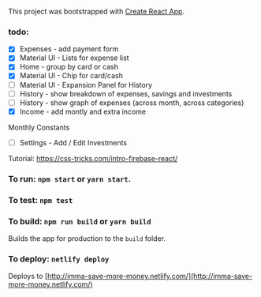 This project was bootstrapped with [Create React App](https://github.com/facebookincubator/create-react-app).

### todo:
- [x] Expenses - add payment form
- [x] Material UI - Lists for expense list
- [x] Home - group by card or cash 
- [x] Material UI - Chip for card/cash
- [ ] Material UI - Expansion Panel for History
- [ ] History - show breakdown of expenses, savings and investments
- [ ] History - show graph of expenses (across month, across categories)
- [x] Income - add montly and extra income 

Monthly Constants 
- [ ] Settings - Add / Edit Investments 

Tutorial: https://css-tricks.com/intro-firebase-react/
 
### To run: `npm start` or `yarn start`.

### To test: `npm test`

### To build: `npm run build` or `yarn build`
Builds the app for production to the `build` folder.

### To deploy: `netlify deploy`
Deploys to [http://imma-save-more-money.netlify.com/](http://imma-save-more-money.netlify.com/)

